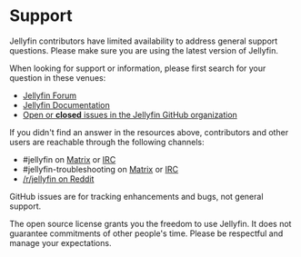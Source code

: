 # Support

Jellyfin contributors have limited availability to address general support
questions. Please make sure you are using the latest version of Jellyfin.

When looking for support or information, please first search for your
question in these venues:

* [Jellyfin Forum](https://forum.jellyfin.org/)
* [Jellyfin Documentation](https://jellyfin.org/docs/)
* [Open or ****closed**** issues in the Jellyfin GitHub organization](https://github.com/issues?q=sort%3Aupdated-desc+org%3Ajellyfin+is%3Aissue+)

If you didn't find an answer in the resources above, contributors and other
users are reachable through the following channels:

* #jellyfin on [Matrix](https://matrix.to/#/#jellyfin:matrix.org%22) or [IRC](https://webchat.freenode.net/#jellyfin)
* #jellyfin-troubleshooting on [Matrix](https://matrix.to/#/#jellyfin-troubleshooting:matrix.org) or [IRC](https://webchat.freenode.net/#jellyfin-troubleshooting)
* [/r/jellyfin on Reddit](https://www.reddit.com/r/jellyfin)

GitHub issues are for tracking enhancements and bugs, not general support.

The open source license grants you the freedom to use Jellyfin.
It does not guarantee commitments of other people's time.
Please be respectful and manage your expectations.
